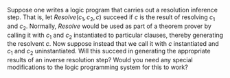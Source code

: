 

Suppose one writes a logic program that carries
out a resolution inference step. That is, let ${Resolve}(c_1,c_2,c)$
succeed if $c$ is the result of resolving $c_1$ and $c_2$. Normally,
${Resolve}$ would be used as part of a theorem prover by calling it
with $c_1$ and $c_2$ instantiated to particular clauses, thereby
generating the resolvent $c$. Now suppose instead that we call it with
$c$ instantiated and $c_1$ and $c_2$ uninstantiated. Will this succeed
in generating the appropriate results of an inverse resolution step?
Would you need any special modifications to the logic programming system
for this to work?
